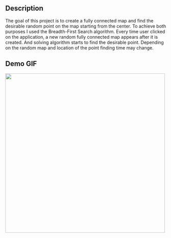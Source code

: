 ## Description
The goal of this project is to create a fully connected map and find the desirable random point on the map starting from the center. To achieve both purposes I used the Breadth-First Search algorithm. Every time user clicked on the application, a new random fully connected map appears after it is created. And solving algorithm starts to find the desirable point. Depending on the random map and location of the point finding time may change.


## Demo GIF
<img src="https://media.giphy.com/media/hyPq8Pm9nStLWLobRX/giphy.gif" width="500" height="500" />
